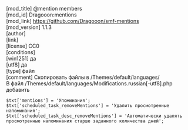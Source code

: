 [mod_title] @mention members  
[mod_id] Dragooon:mentions  
[mod_link] https://github.com/Dragooon/smf-mentions  
[mod_version] 1.1.3  
[author]  
[link]  
[license] CC0  
[conditions]                            
[win1251] да  
[utf8] да  
[type] файл  
[comment] Скопировать файлы в /Themes/default/languages/  
В файл /Themes/default/languages/Modifications.russian[-utf8].php добавить  

	$txt['mentions'] = 'Упоминания';
	$txt['scheduled_task_removeMentions'] = 'Удалить просмотренные напоминания';
	$txt['scheduled_task_desc_removeMentions'] = 'Автоматически удалять просмотренные напоминания старше заданного количества дней';
